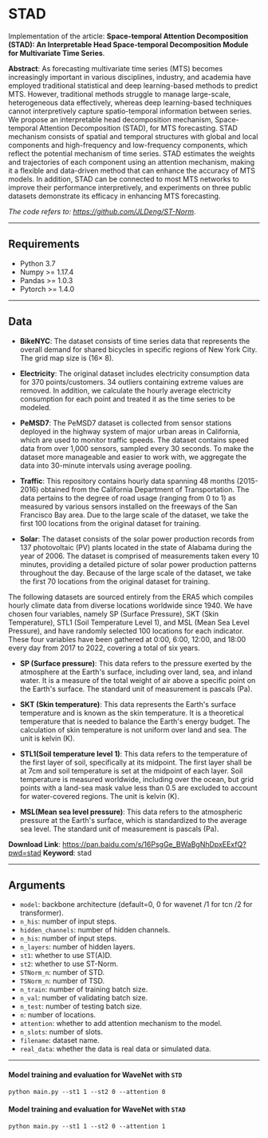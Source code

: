 # STAD
Implementation of the article: **Space-temporal Attention Decomposition (STAD): An Interpretable Head Space-temporal Decomposition  Module for Multivariate Time Series**.

**Abstract**: As forecasting multivariate time series (MTS) becomes increasingly important in various disciplines, industry, and academia have employed traditional statistical and deep learning-based methods to predict MTS. However, traditional methods struggle to manage large-scale, heterogeneous data effectively, whereas deep learning-based techniques cannot interpretively capture spatio-temporal information between series. We propose an interpretable head decomposition mechanism, Space-temporal Attention Decomposition (STAD), for MTS forecasting. STAD mechanism consists of spatial and temporal structures with global and local components and high-frequency and low-frequency components, which reflect the potential mechanism of time series. STAD estimates the weights and trajectories of each component using an attention mechanism, making it a flexible and data-driven method that can enhance the accuracy of MTS models. In addition, STAD can be connected to most MTS networks to improve their performance interpretively, and experiments on three public datasets demonstrate its efficacy in enhancing MTS forecasting.

*The code refers to: https://github.com/JLDeng/ST-Norm*.

-----
## Requirements
- Python 3.7  
- Numpy >= 1.17.4  
- Pandas >= 1.0.3  
- Pytorch >= 1.4.0

------
## Data

- **BikeNYC**: The dataset consists of time series data that represents the overall demand for shared bicycles in specific regions of New York City. The grid map size is (16$\times$ 8).

- **Electricity**: The original dataset includes electricity consumption data for 370 points/customers. 34 outliers containing extreme values are removed. In addition, we calculate the hourly average electricity consumption for each point and treated it as the time series to be modeled.

- **PeMSD7**: The PeMSD7 dataset is collected from sensor stations deployed in the highway system of major urban areas in California, which are used to monitor traffic speeds. The dataset contains speed data from over 1,000 sensors, sampled every 30 seconds. To make the dataset more manageable and easier to work with, we aggregate the data into 30-minute intervals using average pooling. 

- **Traffic**: This repository contains hourly data spanning 48 months (2015-2016) obtained from the California Department of Transportation. The data pertains to the degree of road usage (ranging from 0 to 1) as measured by various sensors installed on the freeways of the San Francisco Bay area. Due to the large scale of the dataset, we take the first 100 locations from the original dataset for training. 

- **Solar**: The dataset consists of the solar power production records from 137 photovoltaic (PV) plants located in the state of Alabama during the year of 2006. The dataset is comprised of measurements taken every 10 minutes, providing a detailed picture of solar power production patterns throughout the day. Because of the large scale of the dataset, we take the first 70 locations from the original dataset for training. 

The following datasets are sourced entirely from the ERA5 which compiles hourly climate data from diverse locations worldwide since 1940. We have chosen four variables, namely SP (Surface Pressure), SKT (Skin Temperature), STL1 (Soil Temperature Level 1), and MSL (Mean Sea Level Pressure), and have randomly selected 100 locations for each indicator. These four variables have been gathered at 0:00, 6:00, 12:00, and 18:00 every day from 2017 to 2022, covering a total of six years.

- **SP (Surface pressure)**: This data refers to the pressure exerted by the atmosphere at the Earth's surface, including over land, sea, and inland water. It is a measure of the total weight of air above a specific point on the Earth's surface. The standard unit of measurement is pascals (Pa).

- **SKT (Skin temperature)**: This data represents the Earth's surface temperature and is known as the skin temperature. It is a theoretical temperature that is needed to balance the Earth's energy budget. The calculation of skin temperature is not uniform over land and sea. The unit is kelvin (K).

- **STL1(Soil temperature level 1)**: This data refers to the temperature of the first layer of soil, specifically at its midpoint. The first layer shall be at 7cm and soil temperature is set at the midpoint of each layer. Soil temperature is measured worldwide, including over the ocean, but grid points with a land-sea mask value less than 0.5 are excluded to account for water-covered regions. The unit is kelvin (K).

- **MSL(Mean sea level pressure)**: This data refers to the atmospheric pressure at the Earth's surface, which is standardized to the average sea level. The standard unit of measurement is pascals (Pa).


**Download Link**: https://pan.baidu.com/s/16PsgGe_BWaBgNhDpxEExfQ?pwd=stad 
**Keyword**: stad

-----
## Arguments

- `model`: backbone architecture (default=0, 0 for wavenet /1 for tcn /2 for transformer).  
- `n_his`: number of input steps.
- `hidden_channels`: number of hidden channels.  
- `n_his`: number of input steps.  
- `n_layers`: number of hidden layers.
- `st1`: whether to use ST(A)D.
- `st2`: whether to use ST-Norm.
- `STNorm_n`: number of STD.
- `TSNorm_n`: number of TSD.
- `n_train`: number of training batch size.
- `n_val`: number of validating batch size.
- `n_test`: number of testing batch size.
- `n`: number of locations.
- `attention`: whether to add attention mechanism to the model.
- `n_slots`: number of slots.
- `filename`: dataset name.
- `real_data`: whether the data is real data or simulated data.

-----
#### Model training and evaluation for WaveNet with `STD`
```
python main.py --st1 1 --st2 0 --attention 0
```

#### Model training and evaluation for WaveNet with `STAD`
```
python main.py --st1 1 --st2 0 --attention 1
```
